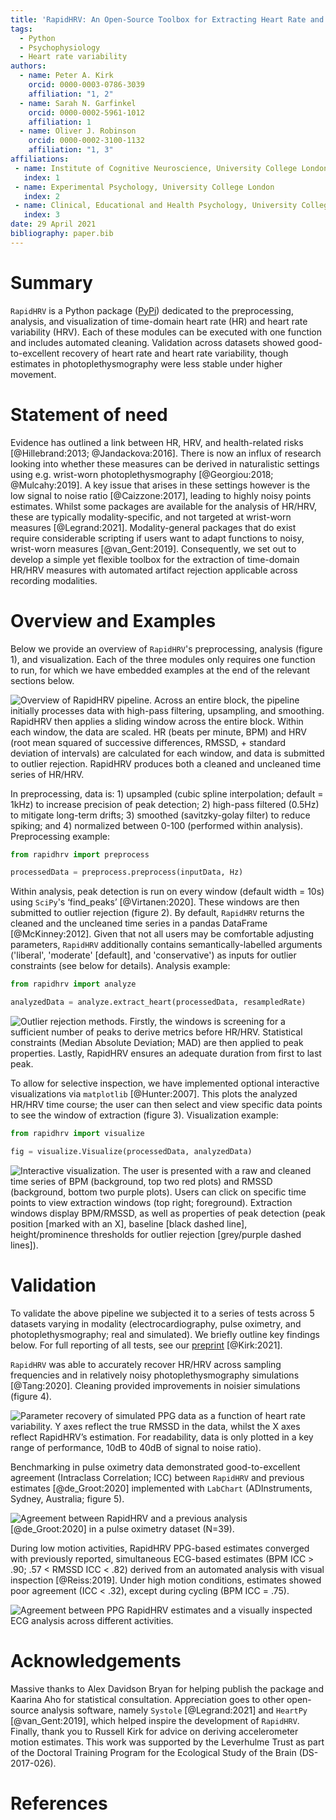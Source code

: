 ```yaml
---
title: 'RapidHRV: An Open-Source Toolbox for Extracting Heart Rate and Heart Rate Variability'
tags:
  - Python
  - Psychophysiology
  - Heart rate variability
authors:
  - name: Peter A. Kirk
    orcid: 0000-0003-0786-3039
    affiliation: "1, 2"
  - name: Sarah N. Garfinkel
    orcid: 0000-0002-5961-1012
    affiliation: 1
  - name: Oliver J. Robinson
    orcid: 0000-0002-3100-1132
    affiliation: "1, 3"
affiliations:
 - name: Institute of Cognitive Neuroscience, University College London
   index: 1
 - name: Experimental Psychology, University College London
   index: 2
 - name: Clinical, Educational and Health Psychology, University College London
   index: 3
date: 29 April 2021
bibliography: paper.bib
---
```


# Summary

`RapidHRV` is a Python package ([PyPi](https://pypi.org/project/rapidhrv/)) dedicated to the
preprocessing, analysis, and visualization of time-domain heart rate (HR) and heart rate variability (HRV). Each of 
these modules can be executed with one function and includes automated cleaning. Validation across datasets showed 
good-to-excellent recovery of heart rate and heart rate variability, though estimates in photoplethysmography were less
stable under higher movement.

# Statement of need

Evidence has outlined a link between HR, HRV, and health-related risks 
[@Hillebrand:2013; @Jandackova:2016]. There is now an influx of research looking into whether these 
measures can be derived in naturalistic settings using e.g. wrist-worn photoplethysmography [@Georgiou:2018; @Mulcahy:2019].
A key issue that arises in these settings however is the low signal to noise ratio 
[@Caizzone:2017], leading to highly noisy points estimates. Whilst some packages are available for the analysis 
of HR/HRV, these are typically modality-specific, and not targeted at wrist-worn measures [@Legrand:2021]. 
Modality-general packages that do exist require considerable scripting if users want to adapt functions to noisy, 
wrist-worn measures [@van_Gent:2019]. Consequently, we set out to develop a simple yet flexible toolbox for the
extraction of time-domain HR/HRV measures with automated artifact rejection applicable across recording modalities.

# Overview and Examples

Below we provide an overview of `RapidHRV`'s preprocessing, analysis (figure 1), and visualization. Each of the three 
modules only requires one function to run, for which we have embedded examples at the end of the relevant sections below.

![Overview of `RapidHRV` pipeline. Across an entire block, the pipeline initially processes data with high-pass 
filtering, upsampling, and smoothing. `RapidHRV` then applies a sliding window across the entire block. Within each 
window, the data are scaled. HR (beats per minute, BPM) and HRV (root mean squared of successive
differences, RMSSD, + standard deviation of intervals) are calculated for each window, and data is submitted to outlier 
rejection. `RapidHRV` produces both a cleaned and uncleaned time series of HR/HRV.
](https://github.com/peterakirk/RapidHRV/blob/main/Images/Pipeline_overview.jpg?raw=true)

In preprocessing, data is: 1) upsampled (cubic spline interpolation; default = 1kHz) to increase precision of peak 
detection; 2) high-pass filtered (0.5Hz) to mitigate long-term drifts; 3) smoothed (savitzky-golay filter) to reduce 
spiking; and 4) normalized between 0-100 (performed within analysis). Preprocessing example:

```python
from rapidhrv import preprocess

processedData = preprocess.preprocess(inputData, Hz)
```

Within analysis, peak detection is run on every window (default width = 10s) using `SciPy`'s 
‘find_peaks’ [@Virtanen:2020]. These windows are then submitted to outlier rejection (figure 2). By default, 
`RapidHRV` returns the cleaned and the uncleaned time series in a pandas DataFrame [@McKinney:2012]. Given that not
all users may be comfortable adjusting parameters, `RapidHRV` additionally contains 
semantically-labelled arguments ('liberal', 'moderate' [default], and 'conservative') as inputs for outlier constraints
(see below for details). Analysis example:

```python
from rapidhrv import analyze

analyzedData = analyze.extract_heart(processedData, resampledRate)
```

![Outlier rejection methods. Firstly, the windows is screening for a sufficient number of peaks to derive 
metrics before HR/HRV. Statistical constraints (Median Absolute Deviation; MAD) are then applied to peak properties. 
Lastly, `RapidHRV` ensures an adequate duration from first to last peak.
](https://github.com/peterakirk/RapidHRV/blob/main/Images/Outlier_flowchart.jpg?raw=true)

To allow for selective inspection, we have implemented optional interactive visualizations via `matplotlib` 
[@Hunter:2007]. This plots the analyzed HR/HRV time course; the user can then
select and view specific data points to see the window of extraction (figure 3). Visualization example:

```python
from rapidhrv import visualize

fig = visualize.Visualize(processedData, analyzedData)
```

![Interactive visualization. The user is presented with a raw and cleaned time series of BPM (background, top two red 
plots) and RMSSD (background, bottom two purple plots). Users can click on specific time points to view extraction 
windows (top right; foreground). Extraction windows display BPM/RMSSD, as well as properties of peak detection (peak 
position \[marked with an X\], baseline \[black dashed line\], height/prominence thresholds for outlier rejection 
\[grey/purple dashed lines\]).
](https://github.com/peterakirk/RapidHRV/blob/main/Images/Time_series_with_click.png?raw=true)

# Validation

To validate the above pipeline we subjected it to a series of tests across 5 datasets varying in modality 
(electrocardiography, pulse oximetry, and photoplethysmography; real and simulated). We briefly outline key findings 
below. For full reporting of all tests, see our [preprint](https://psyarxiv.com/3ewgz/) [@Kirk:2021]. 

`RapidHRV` was able to accurately recover HR/HRV across sampling frequencies and in relatively noisy 
photoplethysmography simulations [@Tang:2020]. Cleaning provided improvements in noisier simulations (figure 4).

![Parameter recovery of simulated PPG data as a function of heart rate variability. Y axes reflect the true 
RMSSD in the data, whilst the X axes reflect `RapidHRV`’s estimation. For 
readability, data is only plotted in a key range of performance, 10dB to 40dB of signal to noise ratio). 
](https://github.com/peterakirk/RapidHRV/blob/main/Images/HRV_plot.png?raw=true)

Benchmarking in pulse oximetry data demonstrated good-to-excellent agreement (Intraclass Correlation; ICC) between 
`RapidHRV` and previous estimates [@de_Groot:2020] implemented with `LabChart` (ADInstruments, Sydney, Australia; figure
5).

![Agreement between RapidHRV and a previous analysis [@de_Groot:2020] in 
a pulse oximetry dataset (N=39).](https://github.com/peterakirk/RapidHRV/blob/main/Images/Benchmarking_plot.png?raw=true)

During low motion activities, RapidHRV PPG-based estimates converged with previously reported, simultaneous ECG-based 
estimates (BPM ICC > .90; .57 < RMSSD ICC < .82) derived from an automated analysis with visual inspection 
[@Reiss:2019]. Under high motion conditions, estimates showed poor agreement (ICC < .32), except during cycling (BPM 
ICC = .75).

![Agreement between PPG RapidHRV estimates and a visually inspected ECG analysis across different activities.
](https://github.com/peterakirk/RapidHRV/blob/main/Images/Wrist_PPG_benchmarking.png?raw=true)

# Acknowledgements

Massive thanks to Alex Davidson Bryan for helping publish the package and Kaarina Aho for statistical consultation. 
Appreciation goes to other open-source analysis software, namely `Systole` [@Legrand:2021] and `HeartPy` 
[@van_Gent:2019], which helped inspire the development of `RapidHRV`. Finally, thank you to Russell Kirk for 
advice on deriving accelerometer motion estimates. This work was supported by the Leverhulme Trust as part of the 
Doctoral Training Program for the Ecological Study of the Brain (DS-2017-026).

# References